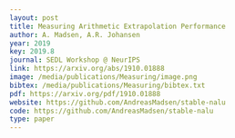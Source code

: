 ```yaml
--- 
layout: post
title: Measuring Arithmetic Extrapolation Performance
author: A. Madsen, A.R. Johansen
year: 2019
key: 2019.8
journal: SEDL Workshop @ NeurIPS
link: https://arxiv.org/abs/1910.01888
image: /media/publications/Measuring/image.png
bibtex: /media/publications/Measuring/bibtex.txt
pdf: https://arxiv.org/pdf/1910.01888
website: https://github.com/AndreasMadsen/stable-nalu
code: https://github.com/AndreasMadsen/stable-nalu
type: paper
---
```

